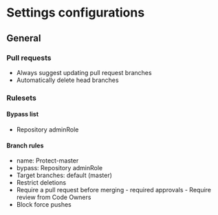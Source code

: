 # Settings configurations


## General
### Pull requests
 - Always suggest updating pull request branches
 - Automatically delete head branches 

### Rulesets
#### Bypass list
 - Repository adminRole
#### Branch rules
 - name: Protect-master
 - bypass: Repository adminRole
 - Target branches: default (master)
 - Restrict deletions
 - Require a pull request before merging - required approvals - Require review from Code Owners
 - Block force pushes

